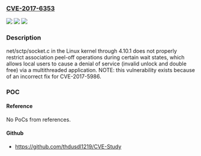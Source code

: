 ### [CVE-2017-6353](https://cve.mitre.org/cgi-bin/cvename.cgi?name=CVE-2017-6353)
![](https://img.shields.io/static/v1?label=Product&message=n%2Fa&color=blue)
![](https://img.shields.io/static/v1?label=Version&message=n%2Fa&color=blue)
![](https://img.shields.io/static/v1?label=Vulnerability&message=n%2Fa&color=brighgreen)

### Description

net/sctp/socket.c in the Linux kernel through 4.10.1 does not properly restrict association peel-off operations during certain wait states, which allows local users to cause a denial of service (invalid unlock and double free) via a multithreaded application.  NOTE: this vulnerability exists because of an incorrect fix for CVE-2017-5986.

### POC

#### Reference
No PoCs from references.

#### Github
- https://github.com/thdusdl1219/CVE-Study

